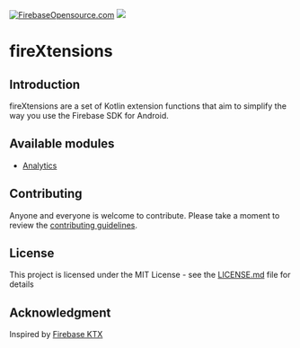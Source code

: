 [![FirebaseOpensource.com](https://img.shields.io/badge/Docs-firebaseopensource.com-blue.svg)](
https://firebaseopensource.com/projects/rosariopfernandes/firextensions
)
[![](https://jitpack.io/v/rosariopfernandes/fireXtensions.svg)](https://jitpack.io/#rosariopfernandes/fireXtensions)

# fireXtensions

## Introduction

fireXtensions are a set of Kotlin extension functions that aim to simplify the way you use the
 Firebase SDK for Android.

## Available modules

- [Analytics](docs/analytics.md)

## Contributing
Anyone and everyone is welcome to contribute. Please take a moment to
review the [contributing guidelines](CONTRIBUTING.md).

## License
This project is licensed under the MIT License - see the [LICENSE.md](LICENSE.md) file for details

## Acknowledgment
Inspired by [Firebase KTX](https://firebaseopensource.com/projects/firebase/firebase-android-sdk/#kotlin_extensions)

